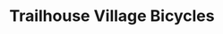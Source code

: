---
title: "Trailhouse Village Bicycles"
url: /winona-lake/trailhouse-village-bicycles/
shop: Fahrrad
---